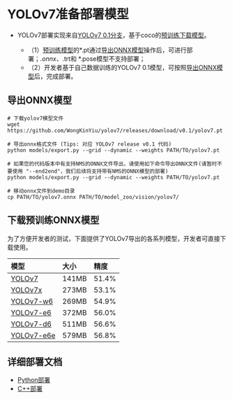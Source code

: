 # YOLOv7准备部署模型

- YOLOv7部署实现来自[YOLOv7 0.1分支](https://github.com/WongKinYiu/yolov7/tree/v0.1)，基于coco的[预训练下载模型](https://github.com/WongKinYiu/yolov7/releases/tag/v0.1)。

  - （1）[预训练模型](https://github.com/WongKinYiu/yolov7/releases/tag/v0.1)的*.pt通过[导出ONNX模型](#导出ONNX模型)操作后，可进行部署；*.onnx、*.trt和 *.pose模型不支持部署；
  - （2）开发者基于自己数据训练的YOLOv7 0.1模型，可按照[导出ONNX模型](#%E5%AF%BC%E5%87%BAONNX%E6%A8%A1%E5%9E%8B)后，完成部署。

## 导出ONNX模型

```
# 下载yolov7模型文件
wget https://github.com/WongKinYiu/yolov7/releases/download/v0.1/yolov7.pt

# 导出onnx格式文件 (Tips: 对应 YOLOv7 release v0.1 代码)
python models/export.py --grid --dynamic --weights PATH/TO/yolov7.pt

# 如果您的代码版本中有支持NMS的ONNX文件导出，请使用如下命令导出ONNX文件(请暂时不要使用 "--end2end"，我们后续将支持带有NMS的ONNX模型的部署)
python models/export.py --grid --dynamic --weights PATH/TO/yolov7.pt

# 移动onnx文件到demo目录
cp PATH/TO/yolov7.onnx PATH/TO/model_zoo/vision/yolov7/
```

## 下载预训练ONNX模型

为了方便开发者的测试，下面提供了YOLOv7导出的各系列模型，开发者可直接下载使用。

| 模型                                                               | 大小    | 精度    |
|:---------------------------------------------------------------- |:----- |:----- |
| [YOLOv7](https://bj.bcebos.com/paddlehub/fastdeploy/yolov7.onnx) | 141MB | 51.4% |
| [YOLOv7x](https://bj.bcebos.com/paddlehub/fastdeploy/yolov7x.onnx) | 273MB | 53.1% |
| [YOLOv7-w6](https://bj.bcebos.com/paddlehub/fastdeploy/yolov7-w6.onnx) | 269MB | 54.9% |
| [YOLOv7-e6](https://bj.bcebos.com/paddlehub/fastdeploy/yolov7-e6.onnx) | 372MB | 56.0% |
| [YOLOv7-d6](https://bj.bcebos.com/paddlehub/fastdeploy/yolov7-d6.onnx) | 511MB | 56.6% |
| [YOLOv7-e6e](https://bj.bcebos.com/paddlehub/fastdeploy/yolov7-e6e.onnx) | 579MB | 56.8% |




## 详细部署文档

- [Python部署](python)
- [C++部署](cpp)
